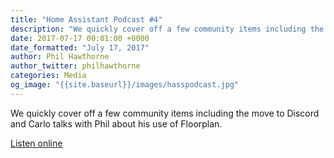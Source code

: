 ```yaml
---
title: "Home Assistant Podcast #4"
description: "We quickly cover off a few community items including the move to Discord and Carlo talks with Phil about his use of Floorplan."
date: 2017-07-17 00:01:00 +0000
date_formatted: "July 17, 2017"
author: Phil Hawthorne
author_twitter: philhawthorne
categories: Media
og_image: "{{site.baseurl}}/images/hasspodcast.jpg"
---
```


We quickly cover off a few community items including the move to Discord and Carlo talks with Phil about his use of Floorplan.

[Listen online][episode]

[episode]: https://hasspodcast.io/ha004/
